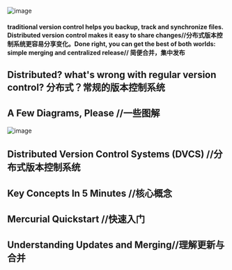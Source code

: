 ![image](https://user-images.githubusercontent.com/31954987/198999497-3448965c-e420-46fe-90f9-d92f9957f969.png)
#### traditional version control helps you backup, track and synchronize files. Distributed version control makes it easy to share changes//分布式版本控制系统更容易分享变化。Done right, you can get the best of both worlds: simple merging and centralized release// 简便合并，集中发布

## Distributed? what's wrong with regular version control? 分布式？常规的版本控制系统
## A Few Diagrams, Please //一些图解
![image](https://user-images.githubusercontent.com/31954987/199186714-e4d3e486-4a0b-4c6c-8c91-773165647815.png)

## Distributed Version Control Systems (DVCS) //分布式版本控制系统
## Key Concepts In 5 Minutes //核心概念
## Mercurial Quickstart //快速入门
## Understanding Updates and Merging//理解更新与合并
